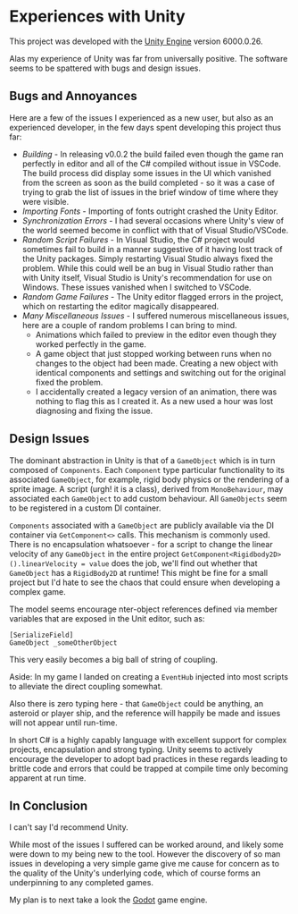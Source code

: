 # Experiences with Unity

This project was developed with the [Unity Engine](https://unity.com/) version 6000.0.26.

Alas my experience of Unity was far from universally positive.   The software seems to be spattered with bugs and design issues.   

## Bugs and Annoyances

Here are a few of the issues I experienced as a new user, but also as an experienced developer, in the few days spent developing this project thus far:

* *Building* - In releasing v0.0.2 the build failed even though the game ran perfectly in editor and all of the C# compiled without issue in VSCode.   The build process did display some issues in the UI which vanished from the screen as soon as the build completed - so it was a case of trying to grab the list of issues in the brief window of time where they were visible.
* *Importing Fonts* - Importing of fonts outright crashed the Unity Editor.
* *Synchronization Errors* - I had several occasions where Unity's view of the world seemed become in conflict with that of Visual Studio/VSCode.
* *Random Script Failures* - In Visual Studio, the C# project would sometimes fail to build in a manner suggestive of it having lost track of the Unity packages.   Simply restarting Visual Studio always fixed the problem.   While this could well be an bug in Visual Studio rather than with Unity itself, Visual Studio is Unity's recommendation for use on Windows.  These issues vanished when I switched to VSCode.
* *Random Game Failures* - The Unity editor flagged errors in the project, which on restarting the editor magically disappeared.
* *Many Miscellaneous Issues* - I suffered numerous miscellaneous issues, here are a couple of random problems I can bring to mind.
  * Animations which failed to preview in the editor even though they worked perfectly in the game.
  * A game object that just stopped working between runs when no changes to the object had been made.   Creating a new object with identical components and settings and switching out for the original fixed the problem.
  * I accidentally created a legacy version of an animation, there was nothing to flag this as I created it.  As a new used a hour was lost diagnosing and fixing the issue. 
  
## Design Issues

The dominant abstraction in Unity is that of a `GameObject` which is in turn composed of `Components`. Each `Component` type particular functionality to its associated `GameObject`, for example, rigid body physics or the rendering of a sprite image.  A script (urgh! it is a class), derived from `MonoBehaviour`, may associated each `GameObject` to add custom behaviour.  All `GameObjects` seem to be registered in a custom DI container.   

`Components` associated with a `GameObject` are publicly available via the DI container via `GetComponent<>` calls.  This mechanism is commonly used.  There is no encapsulation whatsoever - for a script to change the linear velocity of any `GameObject` in the entire project `GetComponent<Rigidbody2D>().linearVelocity = value` does the job, we'll find out whether that `GameObject` has a `RigidBody2D` at runtime!  This might be fine for a small project but I'd hate to see the chaos that could ensure when developing a complex game.

The model seems encourage nter-object references defined via member variables that are exposed in the Unit editor, such as:

```
[SerializeField]
GameObject _someOtherObject
```

This very easily becomes a big ball of string of coupling. 

Aside: In my game I landed on creating a `EventHub` injected into most scripts to alleviate the direct coupling somewhat.   

Also there is zero typing here - that `GameObject` could be anything, an asteroid or player ship, and the reference will happily be made and issues will not appear until run-time.

In short C# is a highly capably language with excellent support for complex projects, encapsulation and strong typing.  Unity seems to actively encourage the developer to adopt bad practices in these regards leading to brittle code and errors that could be trapped at compile time only becoming apparent at run time.

## In Conclusion

I can't say I'd recommend Unity.  

While most of the issues I suffered can be worked around, and likely some were down to my being new to the tool. However the discovery of so man issues in developing a very simple game give me cause for concern as to the quality of the Unity's underlying code, which of course forms an underpinning to any completed games.

My plan is to next take a look the [Godot](https://godotengine.org/) game engine.
